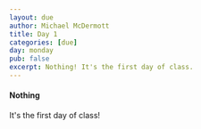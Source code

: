 ```yaml
---
layout: due
author: Michael McDermott
title: Day 1
categories: [due]
day: monday
pub: false
excerpt: Nothing! It's the first day of class.
---
```

#### Nothing
It's the first day of class!
